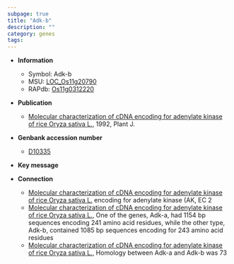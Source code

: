 ```yaml
---
subpage: true
title: "Adk-b"
description: ""
category: genes
tags: 
---
```


* **Information**  
    + Symbol: Adk-b  
    + MSU: [LOC_Os11g20790](http://rice.plantbiology.msu.edu/cgi-bin/ORF_infopage.cgi?orf=LOC_Os11g20790)  
    + RAPdb: [Os11g0312220](http://rapdb.dna.affrc.go.jp/viewer/gbrowse_details/irgsp1?name=Os11g0312220)  

* **Publication**  
    + [Molecular characterization of cDNA encoding for adenylate kinase of rice Oryza sativa L.](http://www.ncbi.nlm.nih.gov/pubmed?term=Molecular+characterization+of+cDNA+encoding+for+adenylate+kinase+of+rice+Oryza+sativa+L.%5BTitle%5D), 1992, Plant J.

* **Genbank accession number**  
    + [D10335](http://www.ncbi.nlm.nih.gov/nuccore/D10335)

* **Key message**  

* **Connection**  
    + [Molecular characterization of cDNA encoding for adenylate kinase of rice Oryza sativa L.](AK,+EC+2) encoding for adenylate kinase (AK, EC 2
    + [Molecular characterization of cDNA encoding for adenylate kinase of rice Oryza sativa L.](http://www.ncbi.nlm.nih.gov/pubmed?term=Molecular+characterization+of+cDNA+encoding+for+adenylate+kinase+of+rice+Oryza+sativa+L.%5BTitle%5D), One of the genes, Adk-a, had 1154 bp sequences encoding 241 amino acid residues, while the other type, Adk-b, contained 1085 bp sequences encoding for 243 amino acid residues
    + [Molecular characterization of cDNA encoding for adenylate kinase of rice Oryza sativa L.](http://www.ncbi.nlm.nih.gov/pubmed?term=Molecular+characterization+of+cDNA+encoding+for+adenylate+kinase+of+rice+Oryza+sativa+L.%5BTitle%5D), Homology between Adk-a and Adk-b was 73



